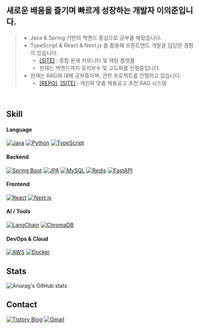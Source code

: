 <!-- 
<p align="center">
  <img src="https://capsule-render.vercel.app/api?type=rect&text=Lee%20Euy%20Joon&fontAlign=30&fontSize=30&desc=Backend%20Developer&descAlign=60&descAlignY=50&theme=radical" alt="reversal">
</p>
-->

<br>

## 새로운 배움을 즐기며 빠르게 성장하는 개발자 이의준입니다.
> - Java & Spring 기반의 백엔드 중심으로 공부를 해왔습니다.
> - TypeScript & React & Next.js 를 활용해 프론트엔드 개발을 담당한 경험이 있습니다.
>    - [[SITE]](https://www.unsemawang.com) : 종합 운세 커뮤니티 및 채팅 플랫폼
>    - 현재는 백엔드까지 유지보수 및 고도화를 진행중입니다.
> - 현재는 RAG에 대해 공부중이며, 관련 프로젝트를 진행하고 있습니다.
>    - [[REPO]](https://github.com/Career-Hi/Carrer-Hi-RAG), [[SITE]](https://careerhy.com/) : 개인화 맞춤 채용공고 추천 RAG 시스템

<br>

## Skill

#### Language
[![Java](https://img.shields.io/badge/Java-ED8B00?style=for-the-badge&logo=java&logoColor=white)](https://www.java.com)
[![Python](https://img.shields.io/badge/Python-3776AB?style=for-the-badge&logo=python&logoColor=white)](https://www.python.org)
[![TypeScript](https://img.shields.io/badge/TypeScript-3178C6?style=for-the-badge&logo=typescript&logoColor=white)](https://www.typescriptlang.org/)

#### Backend
[![Spring Boot](https://img.shields.io/badge/Spring%20Boot-6DB33F?style=for-the-badge&logo=spring-boot&logoColor=white)](https://spring.io/projects/spring-boot)
[![JPA](https://img.shields.io/badge/JPA-FF6600?style=for-the-badge&logo=hibernate&logoColor=white)](https://docs.oracle.com/javaee/7/tutorial/persistence-intro.htm)
[![MySQL](https://img.shields.io/badge/MySQL-4479A1?style=for-the-badge&logo=mysql&logoColor=white)](https://www.mysql.com)
[![Redis](https://img.shields.io/badge/Redis-DC382D?style=for-the-badge&logo=redis&logoColor=white)](https://redis.io)
[![FastAPI](https://img.shields.io/badge/FastAPI-009688?style=for-the-badge&logo=fastapi&logoColor=white)](https://fastapi.tiangolo.com)

#### Frontend
[![React](https://img.shields.io/badge/React-20232A?style=for-the-badge&logo=react&logoColor=61DAFB)](https://reactjs.org)
[![Next.js](https://img.shields.io/badge/Next.js-000000?style=for-the-badge&logo=next.js&logoColor=white)](https://nextjs.org)

#### AI / Tools
[![LangChain](https://img.shields.io/badge/LangChain-FF9900?style=for-the-badge&logo=langchain&logoColor=white)](https://python.langchain.com)
[![ChromaDB](https://img.shields.io/badge/ChromaDB-000000?style=for-the-badge&logo=databricks&logoColor=white)](https://github.com/chroma-core/chroma)

#### DevOps & Cloud
[![AWS](https://img.shields.io/badge/AWS-FF9900?style=for-the-badge&logo=amazonwebservices&logoColor=white)](https://aws.amazon.com)
[![Docker](https://img.shields.io/badge/Docker-2496ED?style=for-the-badge&logo=docker&logoColor=white)](https://www.docker.com)



## Stats

![Anurag's GitHub stats](https://github-readme-stats.vercel.app/api?username=LeeEuyJoon&show_icons=true&theme=radical&count_private=true)

<!--
![Top Langs](https://github-readme-stats.vercel.app/api/top-langs/?username=LeeEuyJoon&layout=compact)
-->

## Contact

[![Tistory Blog](https://img.shields.io/badge/Tistory-000000?style=for-the-badge&logo=tistory&logoColor=white)](https://luti-dev.tistory.com/)
[![Gmail](https://img.shields.io/badge/Gmail-D14836?style=for-the-badge&logo=gmail&logoColor=white)](mailto:wns6619@gmail.com)



<!--
**LeeEuyJoon/LeeEuyJoon** is a ✨ _special_ ✨ repository because its `README.md` (this file) appears on your GitHub profile.

Here are some ideas to get you started:

- 🔭 I’m currently working on ...
- 🌱 I’m currently learning ...
- 👯 I’m looking to collaborate on ...
- 🤔 I’m looking for help with ...
- 💬 Ask me about ...
- 📫 How to reach me: ...
- 😄 Pronouns: ...
- ⚡ Fun fact: ...
-->


